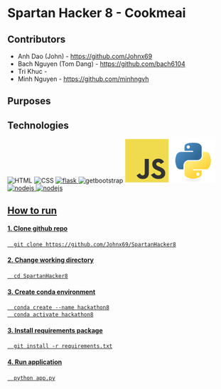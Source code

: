 # Spartan Hacker 8 - Cookmeai

## Contributors

- Anh Dao (John) - https://github.com/Johnx69
- Bach Nguyen (Tom Dang) - https://github.com/bach6104 
- Tri Khuc - 
- Minh Nguyen - https://github.com/minhngvh

## Purposes

## Technologies
<img src="https://www.vectorlogo.zone/logos/w3_html5/w3_html5-icon.svg" alt="HTML" width="100" height="100"/> <a href="https://en.wikipedia.org/wiki/HTML" target="_blank" rel="noreferrer"> </a>
<img src="https://www.vectorlogo.zone/logos/w3_css/w3_css-icon.svg" alt="CSS" width="100" height="100"/> </a> <a href="https://en.wikipedia.org/wiki/CSS" target="_blank" rel="noreferrer">
<img src="https://www.vectorlogo.zone/logos/pocoo_flask/pocoo_flask-icon.svg" alt="flask" width="100" height="100"/>  <a href="https://flask.palletsprojects.com/en/2.2.x/" target="_blank" rel="noreferrer"> </a>
<img src="https://www.vectorlogo.zone/logos/getbootstrap/getbootstrap-ar21.svg" alt="getbootstrap" width="100" height="100"/> <a href="https://getbootstrap.com/" target="_blank" rel="noreferrer"> </a>
<img src="https://raw.githubusercontent.com/devicons/devicon/master/icons/javascript/javascript-original.svg" alt="javascript" width="100" height="100"/> <a src href='https://developer.mozilla.org/en-US/docs/Web/JavaScript' target="_blank" rel="noreferrer"> </a>
<img src="https://raw.githubusercontent.com/devicons/devicon/master/icons/python/python-original.svg" alt="python" width="100" height="100"/> </a> <a href="https://www.python.org/" target="_blank" rel="noreferrer">
<img src="https://www.vectorlogo.zone/logos/opencv/opencv-icon.svg" alt="nodejs" width="100" height="100"/> </a> <a href="https://opencv.org/" target="_blank" rel="noreferrer">
<img src="https://www.vectorlogo.zone/logos/sqlite/sqlite-ar21.svg" alt="nodejs" width="100" height="100"/> </a> <a href="https://sqlite.org/index.html" target="_blank" rel="noreferrer">
  
## How to run

#### 1. Clone github repo
```
  git clone https://github.com/Johnx69/SpartanHacker8
```

#### 2. Change working directory 

```
  cd SpartanHacker8
```

#### 3. Create conda environment

```
  conda create --name hackathon8
  conda activate hackathon8
```

#### 3. Install requirements package
```
  git install -r requirements.txt
```

#### 4. Run application

```
  python app.py
```
